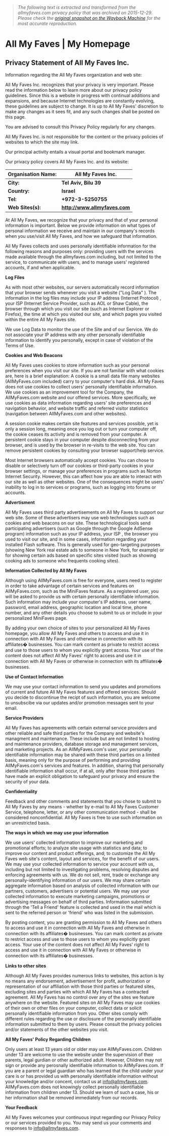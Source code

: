 > *The following text is extracted and transformed from the allmyfaves.com privacy policy that was archived on 2015-12-29. Please check the [original snapshot on the Wayback Machine](https://web.archive.org/web/20151229082039id_/http%3A//www.allmyfaves.com/policy/privacy) for the most accurate reproduction.*

# All My Faves | My Homepage

## Privacy Statement of All My Faves Inc.

Information regarding the All My Faves organization and web site: 

All My Faves Inc. recognizes that your privacy is very important. Please read the information below to learn more about our privacy policy guidelines. Since this is a website in progress with continual additions and expansions, and because Internet technologies are constantly evolving, these guidelines are subject to change. It is up to All My Faves' discretion to make any changes as it sees fit, and any such changes shall be posted on this page.

You are advised to consult this Privacy Policy regularly for any changes.

All My Faves Inc. is not responsible for the content or the privacy policies of websites to which the site may link. 

Our principal activity entails a visual portal and bookmark manager.

Our privacy policy covers All My Faves Inc. and its website: 

**Organisation Name:** | **All My Faves Inc.**  
---|---  
**City:** | **Tel Aviv, Bilu 39**  
**Country:** | **Israel**  
**Tel:** | **+972-3-5250755**  
**Web Sites(s):** | **http://www.allmyfaves.com**  
  
At All My Faves, we recognize that your privacy and that of your personal information is important. Below we provide information on what types of personal information we receive and maintain in our company's records when you use/visit All My Faves, and how we safeguard that information. 

All My Faves collects and uses personally identifiable information for the following reasons and purposes only: providing users with the services made available through the allmyfaves.com including, but not limited to the service, to communicate with users, and to manage users' registered accounts, if and when applicable. 

**Log Files**

As with most other websites, our servers automatically record information that your browser sends whenever you visit a website ("Log Data" ). The information in the log files may include your IP address (Internet Protocol) , your ISP (Internet Service Provider, such as AOL or Shaw Cable), the browser through which you visit our site (such as Internet Explorer or Firefox), the time at which you visited our site, and which pages you visited within the entire All My Faves site. 

We use Log Data to monitor the use of the Site and of our Service. We do not associate your IP address with any other personally identifiable information to identify you personally, except in case of violation of the Terms of Use. 

**Cookies and Web Beacons**

All My Faves uses cookies to store information such as your personal preferences when you visit our site. If you are not familiar with what cookies are, here is a brief explanation: A cookie is a small data file many websites (AllMyFaves.com included) carry to your computer's hard disk. All My Faves does not use cookies to collect users' personally identifiable information. We use cookies as an improvement tool for the Company, the AllMyFaves.com website and our offered services. More specifically, we use cookies as data information regarding users' site preferences and navigation behavior, and website traffic and referred visitor statistics (navigation between AllMyFaves.com and other websites). 

A session cookie makes certain site features and services possible, yet is only a session long, meaning once you log out or turn your computer off, the cookie ceases its activity and is removed from your computer. A persistent cookie stays in your computer despite disconnecting from your browser, and is used by the browser in re-visits to the web site. You can remove persistent cookies by consulting your browser support/help service.

Most Internet browsers automatically accept cookies. You can chose to disable or selectively turn off our cookies or third-party cookies in your browser settings, or manage your preferences in programs such as Norton Internet Security. However, this can affect how you are able to interact with our site as well as other websites. One of the consequences might be users' inability to log in to services or programs, such as logging into forums or accounts.

**Advertisment**

All My Faves uses third party advertisements on All My Faves to support our web site. Some of these advertisers may use web technologies such as cookies and web beacons on our site. These technological tools send participating advertisers (such as Google through the Google AdSense program) information such as your IP address, your ISP , the browser you used to visit our site, and in some cases, information regarding your installed Flash software. This is generally used for geo-targeting purposes (showing New York real estate ads to someone in New York, for example) or for showing certain ads based on specific sites visited (such as showing cooking ads to someone who frequents cooking sites). 

**Information Collected by All My Faves**

Although using AllMyFaves.com is free for everyone, users need to register in order to take advantage of certain services and features on AllMyFaves.com, such as the MiniFaves feature. As a registered user, you will be asked to provide us with certain personally identifiable information. Such information may include your computer's IP address, user name, password, email address, geographic location and local time, phone number, and any other details you choose to submit to us or include in your personalized MiniFaves page.

By adding your own choice of sites to your personalized All My Faves homepage, you allow All My Faves and others to access and use it in connection with All My Faves and otherwise in connection with its affiliates� businesses. You can mark content as private to restrict access and use to those users to whom you explicitly grant access. Your use of the content does not affect All My Faves' right to access and use it in connection with All My Faves or otherwise in connection with its affiliates� businesses.

**Use of Contact Information**

We may use your contact information to send you updates and promotions of current and future All My Faves features and offered services. Should you decide to discontinue the recipt of such information, you are welcome to unsubscibe via our updates and/or promotion messages sent to your email. 

**Service Providers**

All My Faves has agreements with certain external service providers and other reliable and safe third parties for the Company and website's managment and maintenance. These include but are not limited to hosting and maintenance providers, database storage and management services, and marketing projects. As an AllMyFaves.com's user, your personally identifiable information may be shared with these third parties on a limited basis, meaning only for the purpose of performing and providing AllMyFaves.com's services and features. In addition, sharing that personally identifiable information shall occur, if at all, only after those third parties have made an explicit obligation to safeguard your privacy and ensure the security of your data.

**Confidentiality**

Feedback and other comments and statements that you chose to submit to All My Faves by any means - whether by e-mail to All My Faves Customer Service, telephone, letter, or any other communication method - shall be considered nonconfidential. All My Faves is free to use such information on an unrestricted basis. 

**The ways in which we may use your information**

We use users' collected information to improve our marketing and promotional efforts; to analyze site usage with statistics and data; to improve our content and product offerings, and; to customize the All My Faves web site's content, layout and services, for the benefit of our users. We may use your collected information to service your account with us, including but not limited to investigating problems, resolving disputes and enforcing agreements with us. We do not sell, rent, trade or exchange any personally-identifying information of our users. We may share certain aggregate information based on analysis of collected information with our partners, customers, advertisers or potential users. We may use your collected information to execute marketing campaigns, promotions or advertising messages on behalf of third parties. Information submitted through the 'Tell a Friend' feature is collected and used in the mail which is sent to the referred person or 'friend' who was listed in the submission. 

By posting content, you are granting permission to All My Faves and others to access and use it in connection with All My Faves and otherwise in connection with its affiliates� businesses. You can mark content as private to restrict access and use to those users to whom you explicitly grant access. Your use of the content does not affect All My Faves' right to access and use it in connection with All My Faves or otherwise in connection with its affiliates� businesses.

**Links to other sites**

Although All My Faves provides numerous links to websites, this action is by no means any endorsement, advertisement for profit, authorization or representation of our affiliation with those third parties or featured sites, excluding sites and parties with which All My Faves has a contracted agreement. All My Faves has no control over any of the sites we feature anywhere on the website. Featured sites on All My Faves may use cookies of their own or other files on your computer, collect data or solicit personally identifiable information from you. Other sites comply with different rules regarding the use or disclosure of the personally identifiable information submitted to them by users. Please consult the privacy policies and/or statements of the other websites you visit. 

**All My Faves' Policy Regarding Children**

Only users at least 13 years old or older may use AllMyFaves.com. Children under 13 are welcome to use the website under the supervision of their parents, legal gurdian or other authorized adult. However, Children may not sign or provide any perosnally identifiable information to AllMyFaves.com. If you are a parent or legal guardian who has learned that the child under your care is or has provided us with personally identifiable information without your knowledge and/or concent, contact us at [info@allmyfaves.com](mailto:info@allmyfaves.com). AllMyFaves.com does not knowingly collect personally identifiable information from children under 13. Should we learn of such a case, his or her information shall be removed immediately from our records. 

**Your Feedback**

All My Faves welcomes your continuous input regarding our Privacy Policy or our services provided to you. You may send us your comments and responses to [info@allmyfaves.com](mailto:info@allmyfaves.com).
